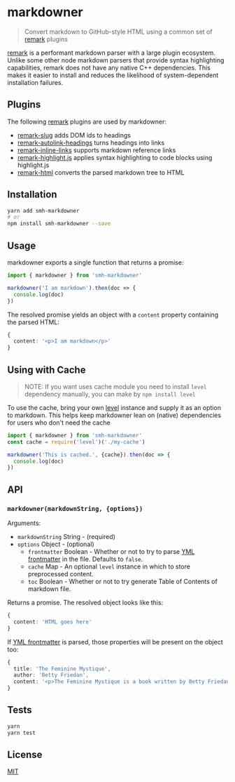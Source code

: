 # markdowner

> Convert markdown to GitHub-style HTML using a common set of [remark] plugins

[remark] is a performant markdown parser with a large plugin ecosystem.
Unlike some other node markdown parsers that provide syntax highlighting
capabilities, remark does not have any native C++ dependencies. This makes
it easier to install and reduces the likelihood of system-dependent installation
failures.

## Plugins

The following [remark] plugins are used by markdowner:

- [remark-slug](http://ghub.io/remark-slug) adds DOM ids to headings
- [remark-autolink-headings](http://ghub.io/remark-autolink-headings) turns headings into links
- [remark-inline-links](http://ghub.io/remark-inline-links) supports markdown reference links
- [remark-highlight.js](http://ghub.io/remark-highlight.js) applies syntax highlighting to code blocks using highlight.js
- [remark-html](http://ghub.io/remark-html) converts the parsed markdown tree to HTML

## Installation

```sh
yarn add smh-markdowner
# or
npm install smh-markdowner --save
```

## Usage

markdowner exports a single function that returns a promise:

```ts
import { markdowner } from 'smh-markdowner'

markdowner('I am markdown').then(doc => {
  console.log(doc)
})
```

The resolved promise yields an object with a `content` property
containing the parsed HTML:

```ts
{
  content: '<p>I am markdown</p>'
}
```

## Using with Cache

> NOTE: If you want uses cache module you need to install `level`
> dependency manually, you can make by `npm install level`

To use the cache, bring your own [level](https://github.com/Level/level) instance and
supply it as an option to markdown. This helps keep markdowner lean on (native)
dependencies for users who don't need the cache

```ts
import { markdowner } from 'smh-markdowner'
const cache = require('level')('./my-cache')

markdowner('This is cached.', {cache}).then(doc => {
  console.log(doc)
})
```

## API

### `markdowner(markdownString, {options})`

Arguments:

- `markdownString` String - (required)
- `options` Object - (optional)
  - `frontmatter` Boolean - Whether or not to try to parse [YML frontmatter] in
    the file. Defaults to `false`.
  - `cache` Map - An optional `level` instance in which to store preprocessed content.
  - `toc` Boolean - Whether or not to try generate Table of Contents of markdown file.

Returns a promise. The resolved object looks like this:

```ts
{
  content: 'HTML goes here'
}
```

If [YML frontmatter] is parsed, those properties will be present on the object too:

```ts
{
  title: 'The Feminine Mystique',
  author: 'Betty Friedan',
  content: '<p>The Feminine Mystique is a book written by Betty Friedan which is widely credited with sparking the  beginning of second-wave feminism in the United States.</p>'
}
```

## Tests

```sh
yarn
yarn test
```

## License

[MIT](LICENSE)

[remark]: http://ghub.io/remark
[YML frontmatter]: https://jekyllrb.com/docs/frontmatter
